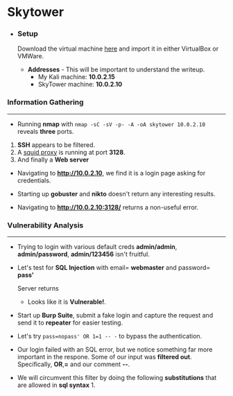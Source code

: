 # Skytower

* ### Setup

  Download the virtual machine <a href="https://www.vulnhub.com/entry/brainpan-1,51/">here</a> and import it in either VirtualBox or        VMWare.
  * **Addresses** - This will be important to understand the writeup.
    * My Kali machine: **10.0.2.15**
    * SkyTower machine: **10.0.2.10**
  

  
### Information Gathering
---

* Running **nmap** with `nmap -sC -sV -p- -A -oA skytower 10.0.2.10` reveals **three** ports.

<!-- nmap -->

1. **SSH** appears to be filtered.
2. A <a href="https://en.wikipedia.org/wiki/Squid_(software)">squid proxy</a> is running at port **3128**.
3. And finally a **Web server** 

* Navigating to **http://10.0.2.10**, we find it is a login page asking for credentials.

<!-- login page -->

* Starting up **gobuster** and **nikto** doesn't return any interesting results.

<!-- go -->
<!-- nikto -->

* Navigating to **http://10.0.2.10:3128/** returns a non-useful error.

<!-- squid -->

### Vulnerability Analysis
---
* Trying to login with various default creds **admin/admin**, **admin/password**, **admin/123456** isn't fruitful.

* Let's test for **SQL Injection** with email= **webmaster** and password= **pass'**

  Server returns
  
  <!-- 3 -->
  
  * Looks like it is **Vulnerable!**.
  
* Start up **Burp Suite**, submit a fake login and capture the request and send it to **repeater** for easier testing.

<!-- 4 -->

* Let's try `pass=nopass' OR 1=1 -- -` to bypass the authentication.

<!-- 5 -->

* Our login failed with an SQL error, but we notice something far more important in the respone. Some of our input was **filtered out**.
Specifically, **OR**,**=** and our comment **--**.

* We will circumvent this filter by doing the following **substitutions** that are allowed in **sql syntax**
  1.
  

